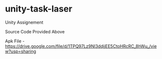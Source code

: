 # unity-task-laser


Unity Assignement

Source Code Provided Above

Apk File - https://drive.google.com/file/d/1TPQ97Lz9Nl3ddjjEE5CtoHRcRC_8hWu_/view?usp=sharing
